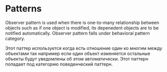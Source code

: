 # Patterns
Observer pattern is used when there is one-to-many relationship between objects 
such as if one object is modified, 
its depenedent objects are to be notified automatically. 
Observer pattern falls under behavioral pattern category.

Этот паттер используется когда есть отношение один ко многим между объектами 
так например если один объект изменяется остальные объекты будут уведомлены об этом 
автоматически.
Этот паттерн попадает под категорию поведенческий паттерн.
